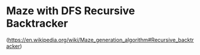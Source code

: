 # Maze with DFS Recursive Backtracker 
(https://en.wikipedia.org/wiki/Maze_generation_algorithm#Recursive_backtracker)
